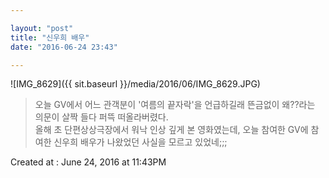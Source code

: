 ```yaml
---

layout: "post"  
title: "신우희 배우"  
date: "2016-06-24 23:43"

---
```


![IMG_8629]({{ sit.baseurl }}/media/2016/06/IMG_8629.JPG)

> 오늘 GV에서 어느 관객분이 '여름의 끝자락'을 언급하길래 뜬금없이 왜??라는 의문이 살짝 들다 퍼뜩 떠올라버렸다.  
> 올해 초 단편상상극장에서 워낙 인상 깊게 본 영화였는데, 오늘 참여한 GV에 참여한 신우희 배우가 나왔었던 사실을 모르고 있었네;;;

Created at : June 24, 2016 at 11:43PM
